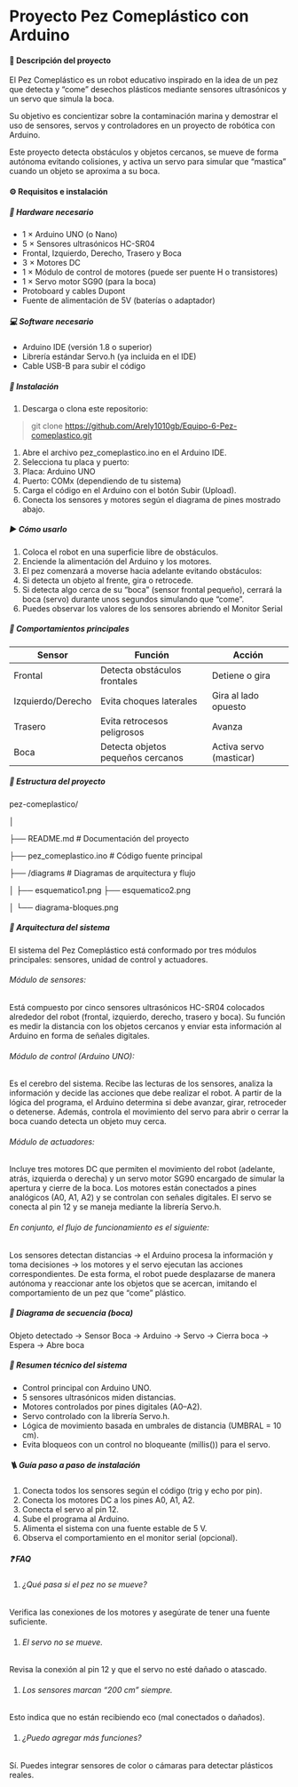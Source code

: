 # Proyecto Pez Comeplástico con Arduino

#### 📘 Descripción del proyecto
El Pez Comeplástico es un robot educativo inspirado en la idea de un pez que detecta y “come” desechos plásticos mediante sensores ultrasónicos y un servo que simula la boca.

Su objetivo es concientizar sobre la contaminación marina y demostrar el uso de sensores, servos y controladores en un proyecto de robótica con Arduino.

Este proyecto detecta obstáculos y objetos cercanos, se mueve de forma autónoma evitando colisiones, y activa un servo para simular que “mastica” cuando un objeto se aproxima a su boca.

#### ⚙️ Requisitos e instalación
##### 🧩 Hardware necesario
- 1 × Arduino UNO (o Nano)
- 5 × Sensores ultrasónicos HC-SR04
- Frontal, Izquierdo, Derecho, Trasero y Boca
- 3 × Motores DC
- 1 × Módulo de control de motores (puede ser puente H o transistores)
- 1 × Servo motor SG90 (para la boca)
- Protoboard y cables Dupont
- Fuente de alimentación de 5V (baterías o adaptador)

##### 💻 Software necesario
- Arduino IDE (versión 1.8 o superior)
- Librería estándar Servo.h (ya incluida en el IDE)
- Cable USB-B para subir el código

##### 🔧 Instalación
1. Descarga o clona este repositorio:
> git clone https://github.com/Arely1010gb/Equipo-6-Pez-comeplastico.git

1. Abre el archivo pez_comeplastico.ino en el Arduino IDE.
1. Selecciona tu placa y puerto:
1. Placa: Arduino UNO
1. Puerto: COMx (dependiendo de tu sistema)
1. Carga el código en el Arduino con el botón Subir (Upload).
1. Conecta los sensores y motores según el diagrama de pines mostrado abajo.

##### ▶️ Cómo usarlo
1. Coloca el robot en una superficie libre de obstáculos.
1. Enciende la alimentación del Arduino y los motores.
1. El pez comenzará a moverse hacia adelante evitando obstáculos:
1. Si detecta un objeto al frente, gira o retrocede.
1. Si detecta algo cerca de su “boca” (sensor frontal pequeño), cerrará la boca (servo) durante unos segundos simulando que “come”.
1. Puedes observar los valores de los sensores abriendo el Monitor Serial

##### 🧠 Comportamientos principales

Sensor  | Función | Acción
------------- | ------------- | -------------
Frontal  | Detecta obstáculos frontales | Detiene o gira
Izquierdo/Derecho  | Evita choques laterales | Gira al lado opuesto
Trasero  | Evita retrocesos peligrosos | Avanza
Boca | Detecta objetos pequeños cercanos | Activa servo (masticar)

##### 📁 Estructura del proyecto
pez-comeplastico/ 

│ 

├── README.md # Documentación del proyecto 

├── pez_comeplastico.ino # Código fuente principal 

├── /diagrams # Diagramas de arquitectura y flujo

│    ├── esquematico1.png 
     ├── esquematico2.png

│    └── diagrama-bloques.png 


##### 🧩 Arquitectura del sistema
El sistema del Pez Comeplástico está conformado por tres módulos principales: sensores, unidad de control y actuadores.

###### Módulo de sensores:
Está compuesto por cinco sensores ultrasónicos HC-SR04 colocados alrededor del robot (frontal, izquierdo, derecho, trasero y boca).
Su función es medir la distancia con los objetos cercanos y enviar esta información al Arduino en forma de señales digitales.

###### Módulo de control (Arduino UNO):
Es el cerebro del sistema. Recibe las lecturas de los sensores, analiza la información y decide las acciones que debe realizar el robot.
A partir de la lógica del programa, el Arduino determina si debe avanzar, girar, retroceder o detenerse.
Además, controla el movimiento del servo para abrir o cerrar la boca cuando detecta un objeto muy cerca.

###### Módulo de actuadores:
Incluye tres motores DC que permiten el movimiento del robot (adelante, atrás, izquierda o derecha) y un servo motor SG90 encargado de simular la apertura y cierre de la boca.
Los motores están conectados a pines analógicos (A0, A1, A2) y se controlan con señales digitales.
El servo se conecta al pin 12 y se maneja mediante la librería Servo.h.

###### En conjunto, el flujo de funcionamiento es el siguiente: 
Los sensores detectan distancias → el Arduino procesa la información y toma decisiones → los motores y el servo ejecutan las acciones correspondientes.
De esta forma, el robot puede desplazarse de manera autónoma y reaccionar ante los objetos que se acercan, imitando el comportamiento de un pez que “come” plástico.

##### 🔄 Diagrama de secuencia (boca)
Objeto detectado → Sensor Boca → Arduino → Servo → Cierra boca → Espera → Abre boca

##### 🧠 Resumen técnico del sistema
- Control principal con Arduino UNO.
- 5 sensores ultrasónicos miden distancias.
- Motores controlados por pines digitales (A0–A2).
- Servo controlado con la librería Servo.h.
- Lógica de movimiento basada en umbrales de distancia (UMBRAL = 10 cm).
- Evita bloqueos con un control no bloqueante (millis()) para el servo.

##### 🪜 Guía paso a paso de instalación
1. Conecta todos los sensores según el código (trig y echo por pin).
1. Conecta los motores DC a los pines A0, A1, A2.
1. Conecta el servo al pin 12.
1. Sube el programa al Arduino.
1. Alimenta el sistema con una fuente estable de 5 V.
1. Observa el comportamiento en el monitor serial (opcional).

##### ❓ FAQ
1. ######  ¿Qué pasa si el pez no se mueve?
Verifica las conexiones de los motores y asegúrate de tener una fuente suficiente.

1. ###### El servo no se mueve.
Revisa la conexión al pin 12 y que el servo no esté dañado o atascado.

1. ###### Los sensores marcan “200 cm” siempre.
Esto indica que no están recibiendo eco (mal conectados o dañados). 

1.  ###### ¿Puedo agregar más funciones?
Sí. Puedes integrar sensores de color o cámaras para detectar plásticos reales.
